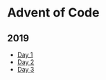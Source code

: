 # Advent of Code

## 2019

- [Day 1](./2019/day-1)
- [Day 2](./2019/day-2)
- [Day 3](./2019/day-3)

